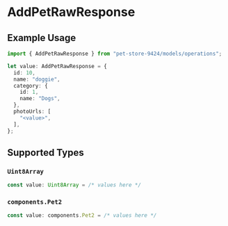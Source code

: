 # AddPetRawResponse

## Example Usage

```typescript
import { AddPetRawResponse } from "pet-store-9424/models/operations";

let value: AddPetRawResponse = {
  id: 10,
  name: "doggie",
  category: {
    id: 1,
    name: "Dogs",
  },
  photoUrls: [
    "<value>",
  ],
};
```

## Supported Types

### `Uint8Array`

```typescript
const value: Uint8Array = /* values here */
```

### `components.Pet2`

```typescript
const value: components.Pet2 = /* values here */
```


